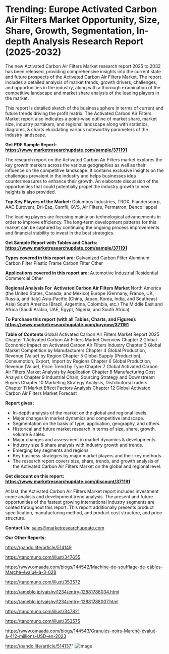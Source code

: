 # Trending: Europe Activated Carbon Air Filters Market Opportunity, Size, Share, Growth, Segmentation, In-depth Analysis Research Report (2025-2032)

The new Activated Carbon Air Filters Market research report 2025 to 2032 has been released, providing comprehensive insights into the current state and future prospects of the Activated Carbon Air Filters Market. The report includes a detailed analysis of market trends, growth drivers, challenges, and opportunities in the industry, along with a thorough examination of the competitive landscape and market share analysis of the leading players in the market.

This report is detailed sketch of the business sphere in terms of current and future trends driving the profit matrix. The Activated Carbon Air Filters Market report also indicates a point-wise outline of market share, market size, industry partakers, and regional landscape along with statistics, diagrams, &amp; charts elucidating various noteworthy parameters of the industry landscape.

<strong><b>Get PDF Sample Report: <a href=https://www.marketresearchupdate.com/sample/371191>https://www.marketresearchupdate.com/sample/371191</a></b></strong>

The research report on the Activated Carbon Air Filters market explores the key growth markers across the various geographies as well as their influence on the competitive landscape. It contains exclusive insights on the challenges prevalent in the industry and helps businesses idea countermeasures to enhance their growth. An elaborate discussion of the opportunities that could potentially propel the industry growth to new heights is also provided.

<strong><b>Top Key Players of the Market:
</b></strong>Columbus Industries, TROX, Flanderscorp, AAC Eurovent, Dri-Eaz, Camfil, GVS, Air Filters, Permatron, DencoHappel<strong><b>
</b></strong>

The leading players are focusing mainly on technological advancements in order to improve efficiency. The long-term development patterns for this market can be captured by continuing the ongoing process improvements and financial stability to invest in the best strategies.

<strong><b>Get Sample Report with Tables and Charts: <a href=https://www.marketresearchupdate.com/sample/371191>https://www.marketresearchupdate.com/sample/371191</a></b></strong>

<strong><b>Types covered in this report are:
</b></strong>Galvanized Carbon Filter
Aluminum Carbon Filter
Plastic Frame Carbon Filter
Other<strong><b>
</b></strong>

<strong><b>Applications covered in this report are:
</b></strong>Automotive
Industrial
Residential
Commercial
Other<strong><b>
</b></strong>

<strong><b>Regional Analysis For  Activated Carbon Air Filters Market</b></strong><strong><b>
</b></strong>North America (the United States, Canada, and Mexico)
Europe (Germany, France, UK, Russia, and Italy)
Asia-Pacific (China, Japan, Korea, India, and Southeast Asia)
South America (Brazil, Argentina, Colombia, etc.)
The Middle East and Africa (Saudi Arabia, UAE, Egypt, Nigeria, and South Africa)

<strong><b>To Purchase this report (with all Tables, Charts, and Figures): <a href=https://www.marketresearchupdate.com/buynow/371191>https://www.marketresearchupdate.com/buynow/371191</a></b></strong>

<strong><b>Table of Contents</b></strong><strong><b>
</b></strong>Global Activated Carbon Air Filters Market Report 2025
Chapter 1 Activated Carbon Air Filters Market Overview
Chapter 2 Global Economic Impact on Activated Carbon Air Filters Industry
Chapter 3 Global Market Competition by Manufacturers
Chapter 4 Global Production, Revenue (Value) by Region
Chapter 5 Global Supply (Production), Consumption, Export, Import by Regions
Chapter 6 Global Production, Revenue (Value), Price Trend by Type
Chapter 7 Global Activated Carbon Air Filters Market Analysis by Application
Chapter 8 Manufacturing Cost Analysis
Chapter 9 Industrial Chain, Sourcing Strategy and Downstream Buyers
Chapter 10 Marketing Strategy Analysis, Distributors/Traders
Chapter 11 Market Effect Factors Analysis
Chapter 12 Global Activated Carbon Air Filters Market Forecast

<strong><b>Report gives:</b></strong>

- In-depth analysis of the market on the global and regional levels.
- Major changes in market dynamics and competitive landscape.
- Segmentation on the basis of type, application, geography, and others.
- Historical and future market research in terms of size, share, growth, volume &amp; sales.
- Major changes and assessment in market dynamics &amp; developments.
- Industry size &amp; share analysis with industry growth and trends.
- Emerging key segments and regions
- Key business strategies by major market players and their key methods.
- The research report covers size, share, trends, and growth analysis of the Activated Carbon Air Filters Market on the global and regional level.

<strong><b>Get discount on this report: <a href=https://www.marketresearchupdate.com/discount/371191>https://www.marketresearchupdate.com/discount/371191</a></b></strong>

At last, the Activated Carbon Air Filters Market report includes investment come analysis and development trend analysis. The present and future opportunities of the fastest growing international industry segments are coated throughout this report. This report additionally presents product specification, manufacturing method, and product cost structure, and price structure.

<strong><b>Contact Us:
</b></strong>sales@marketresearchupdate.com

<strong>Our Other Reports:</strong>

<a href=https://pando.life/article/514149>https://pando.life/article/514149</a>

<a href=https://tanomuno.com/illust/347655>https://tanomuno.com/illust/347655</a>

<a href=https://www.omaada.com/blogs/144542/Machine-de-soufflage-de-câbles-Marché-évalué-à-3-028>https://www.omaada.com/blogs/144542/Machine-de-soufflage-de-câbles-Marché-évalué-à-3-028</a>

<a href=https://tanomuno.com/illust/353572>https://tanomuno.com/illust/353572</a>

<a href=https://ameblo.jp/vaishvi1234/entry-12881788034.html>https://ameblo.jp/vaishvi1234/entry-12881788034.html</a>

<a href=https://ameblo.jp/vaishvi1234/entry-12881788007.html>https://ameblo.jp/vaishvi1234/entry-12881788007.html</a>

<a href=https://tanomuno.com/illust/347821>https://tanomuno.com/illust/347821</a>

<a href=https://tanomuno.com/illust/353575>https://tanomuno.com/illust/353575</a>

<a href=https://www.omaada.com/blogs/144543/Granulés-noirs-Marché-évalué-à-412-millions-USD-en-2023>https://www.omaada.com/blogs/144543/Granulés-noirs-Marché-évalué-à-412-millions-USD-en-2023</a>

<a href=https://pando.life/article/514137>https://pando.life/article/514137</a>"
![image](https://github.com/user-attachments/assets/32e78c37-d7de-413a-8266-db79018b1601)
